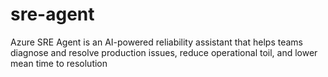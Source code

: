 # sre-agent
Azure SRE Agent is an AI-powered reliability assistant that helps teams diagnose and resolve production issues, reduce operational toil, and lower mean time to resolution



